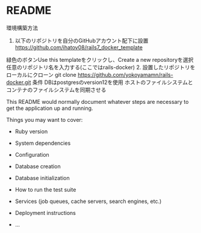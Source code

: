 # README

環境構築方法
1. 以下のリポジトリを自分のGitHubアカウント配下に設置
https://github.com/ihatov08/rails7_docker_template

緑色のボタンUse this templateをクリックし、Create a new repositoryを選択
任意のリポジトリ名を入力する(ここではrails-docker)
2. 設置したリポジトリをローカルにクローン
git clone https://github.com/yokoyamamn/rails-docker.git
条件
DBはpostgresのversion12を使用
ホストのファイルシステムとコンテナのファイルシステムを同期させる





















This README would normally document whatever steps are necessary to get the
application up and running.

Things you may want to cover:

* Ruby version

* System dependencies

* Configuration

* Database creation

* Database initialization

* How to run the test suite

* Services (job queues, cache servers, search engines, etc.)

* Deployment instructions

* ...
